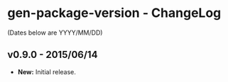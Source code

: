﻿gen-package-version - ChangeLog
===============================

(Dates below are YYYY/MM/DD)

v0.9.0 - 2015/06/14
-------------------
- **New:** Initial release.
